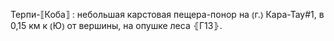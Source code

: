 ---
---

Терпи-⟦Коба⟧
: небольшая карстовая пещера-понор на ⦅г.⦆ Кара-Тау#1, в 0,15 км к ⦅Ю⦆ от вершины, на опушке леса ⦃Г13⦄.
